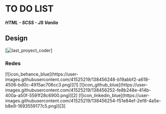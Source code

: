 <h1>TO DO LIST</h1>
<p><i><b>HTML - SCSS - JS Vanila</b></i></p>

<h2 style='text-align=center'>Design</h2>

[![last_proyect_coder](https://user-images.githubusercontent.com/41525219/138458876-40907d54-4a9a-4753-8aca-c74788cb77ce.jpg)]

<h3>Redes</h3>
[![icon_behance_blue](https://user-images.githubusercontent.com/41525219/138456248-b19abbf2-a618-4506-bd0c-4915ac706cc3.png)][1]
[![icon_github_blue](https://user-images.githubusercontent.com/41525219/138456252-fe8b248e-414b-400a-a50f-5591f28c6900.png)][2]
[![icon_linkedin_blue](https://user-images.githubusercontent.com/41525219/138456254-f51e84ef-2ef8-4a5e-b8e9-1693559177c5.png)][3]


[1]: https://www.behance.net/nicoprtenjaca
[2]: https://github.com/nicoprten
[3]: https://www.linkedin.com/in/nicoprten/
